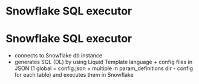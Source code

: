 # Snowflake SQL executor

# Snowflake SQL executor

- connects to Snowflake db instance
- generates SQL (DL) by using Liquid Template language + config files in JSON (1 global = config.json + multiple in param_definitions dir - config for each table) and executes them in Snowflake

